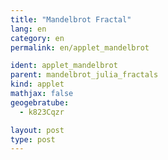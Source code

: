 ```yaml
---
title: "Mandelbrot Fractal"
lang: en
category: en
permalink: en/applet_mandelbrot

ident: applet_mandelbrot
parent: mandelbrot_julia_fractals
kind: applet
mathjax: false
geogebratube:
  - k823Cqzr

layout: post
type: post
---
```


<div style="height:600px; width:800px; margin: auto;" id="applet_containerk823Cqzr"></div>